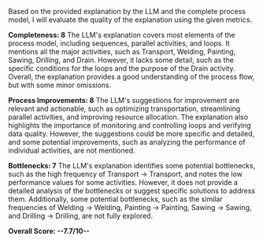 Based on the provided explanation by the LLM and the complete process model, I will evaluate the quality of the explanation using the given metrics.

**Completeness: 8**
The LLM's explanation covers most elements of the process model, including sequences, parallel activities, and loops. It mentions all the major activities, such as Transport, Welding, Painting, Sawing, Drilling, and Drain. However, it lacks some detail, such as the specific conditions for the loops and the purpose of the Drain activity. Overall, the explanation provides a good understanding of the process flow, but with some minor omissions.

**Process Improvements: 8**
The LLM's suggestions for improvement are relevant and actionable, such as optimizing transportation, streamlining parallel activities, and improving resource allocation. The explanation also highlights the importance of monitoring and controlling loops and verifying data quality. However, the suggestions could be more specific and detailed, and some potential improvements, such as analyzing the performance of individual activities, are not mentioned.

**Bottlenecks: 7**
The LLM's explanation identifies some potential bottlenecks, such as the high frequency of Transport -> Transport, and notes the low performance values for some activities. However, it does not provide a detailed analysis of the bottlenecks or suggest specific solutions to address them. Additionally, some potential bottlenecks, such as the similar frequencies of Welding -> Welding, Painting -> Painting, Sawing -> Sawing, and Drilling -> Drilling, are not fully explored.

**Overall Score: --7.7/10--**